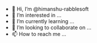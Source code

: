 - 👋 Hi, I’m @himanshu-rabblesoft
- 👀 I’m interested in ...
- 🌱 I’m currently learning ...
- 💞️ I’m looking to collaborate on ...
- 📫 How to reach me ...

<!---
himanshu-rabblesoft/himanshu-rabblesoft is a ✨ special ✨ repository because its `README.md` (this file) appears on your GitHub profile.
You can click the Preview link to take a look at your changes.
--->
